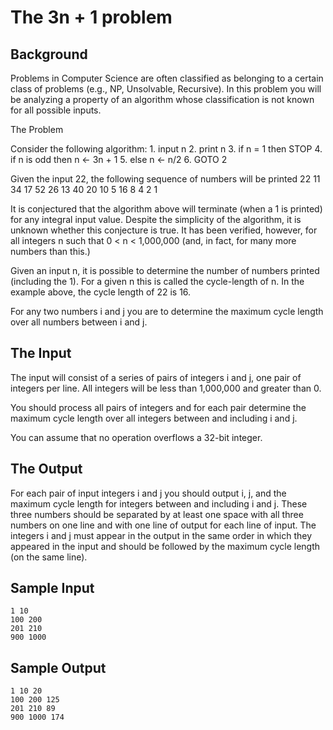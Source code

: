 # The 3n + 1 problem 

## Background

Problems in Computer Science are often classified as belonging to a certain
class of problems (e.g., NP, Unsolvable, Recursive). In this problem you will
be analyzing a property of an algorithm whose classification is not known for
all possible inputs.

The Problem

Consider the following algorithm:
		1.    input n
		2.    print n
		3.    if n = 1 then STOP
		4.        if n is odd then  n <- 3n + 1
		5.        else  n <- n/2 
		6.    GOTO 2



Given the input 22, the following sequence of numbers will be printed 22 11 34
17 52 26 13 40 20 10 5 16 8 4 2 1

It is conjectured that the algorithm above will terminate (when a 1 is printed)
for any integral input value. Despite the simplicity of the algorithm, it is
unknown whether this conjecture is true. It has been verified, however, for all
integers n such that 0 < n < 1,000,000 (and, in fact, for many more numbers
than this.)

Given an input n, it is possible to determine the number of numbers printed
(including the 1). For a given n this is called the cycle-length of n. In the
example above, the cycle length of 22 is 16.

For any two numbers i and j you are to determine the maximum cycle length over
all numbers between i and j.

## The Input

The input will consist of a series of pairs of integers i and j, one pair of
integers per line. All integers will be less than 1,000,000 and greater than 0.

You should process all pairs of integers and for each pair determine the
maximum cycle length over all integers between and including i and j.

You can assume that no operation overflows a 32-bit integer.

## The Output

For each pair of input integers i and j you should output i, j, and the maximum
cycle length for integers between and including i and j. These three numbers
should be separated by at least one space with all three numbers on one line
and with one line of output for each line of input. The integers i and j must
appear in the output in the same order in which they appeared in the input and
should be followed by the maximum cycle length (on the same line).

## Sample Input

	1 10
	100 200
	201 210
	900 1000

## Sample Output

	1 10 20
	100 200 125
	201 210 89
	900 1000 174

